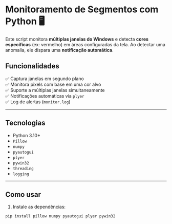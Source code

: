 # Monitoramento de Segmentos com Python 🖥️

Este script monitora **múltiplas janelas do Windows** e detecta **cores específicas** (ex: vermelho) em áreas configuradas da tela. Ao detectar uma anomalia, ele dispara uma **notificação automática**.

## Funcionalidades

✅ Captura janelas em segundo plano  
✅ Monitora pixels com base em uma cor alvo  
✅ Suporte a múltiplas janelas simultaneamente  
✅ Notificações automáticas via `plyer`  
✅ Log de alertas (`monitor.log`)

---

## Tecnologias

- Python 3.10+
- `Pillow`
- `numpy`
- `pyautogui`
- `plyer`
- `pywin32`
- `threading`
- `logging`

---

## Como usar

1. Instale as dependências:

```bash
pip install pillow numpy pyautogui plyer pywin32
